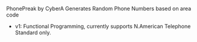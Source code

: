 PhonePreak by CyberA
Generates Random Phone Numbers based on area code
- v1: Functional Programming, currently supports N.American Telephone Standard only.

